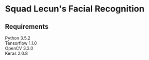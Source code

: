 # Squad Lecun's Facial Recognition #

## Requirements ##
Python 3.5.2 <br />
Tensorflow 1.1.0 <br />
OpenCV 3.3.0 <br />
Keras 2.0.8 <br />
